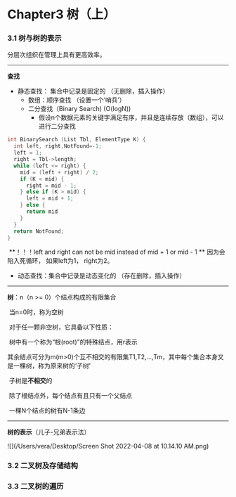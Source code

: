 # Chapter3 树（上）

### 3.1 树与树的表示

分层次组织在管理上具有更高效率。

------

**查找**

- 静态查找： 集合中记录是固定的 （无删除，插入操作）
  - 数组：顺序查找 （设置一个‘哨兵’）
  - 二分查找（Binary Search) (O(logN))
    - 假设n个数据元素的关键字满足有序，并且是连续存放（数组），可以进行二分查找

```c
int BinarySearch (List Tbl, ElementType K) {
  int left, right,NotFound=-1;
  left = 1;
  right = Tbl->length;
  while (left <= right) {
    mid = (left + right) / 2;
    if (K < mid) {
      right = mid - 1;
    } else if (K > mid) {
      left = mid + 1;
    } else {
      return mid
    }
  }
  return NotFound;
}
```

​		**！！！left and right can not be mid instead of mid + 1 or mid - 1 ** 因为会陷入死循环， 如果left为1， right为2。

- 动态查找：集合中记录是动态变化的 （存在删除，插入操作）

------

**树**：n（n >= 0）个结点构成的有限集合

​	当n=0时，称为空树

​	对于任一颗非空树，它具备以下性质：

​		树中有一个称为“根(root)”的特殊结点，用r表示

​		其余结点可分为m(m>0)个互不相交的有限集T1,T2,...,Tm，其中每个集合本身又是一棵树，称为原来树的‘子树’

​		子树是**不相交**的

​		除了根结点外，每个结点有且只有一个父结点

​		一棵N个结点的树有N-1条边

------

**树的表示**（儿子-兄弟表示法）

![](/Users/vera/Desktop/Screen Shot 2022-04-08 at 10.14.10 AM.png)

### 3.2 二叉树及存储结构



### 3.3 二叉树的遍历

